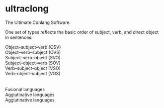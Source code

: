 # ultraclong
The Ultimate Conlang Software.

One set of types reflects the basic order of subject, verb, and direct object in sentences:

Object–subject–verb (OSV)<br>
Object–verb–subject (OVS)<br>
Subject–verb–object (SVO)<br>
Subject–object–verb (SOV)<br>
Verb–subject–object (VSO)<br>
Verb–object–subject (VOS)<br>
<br><br>
Fusional languages<br>
Agglutinative languages<br>
Agglutinative languages<br>







